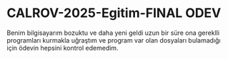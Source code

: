 # CALROV-2025-Egitim-FINAL ODEV
Benim bilgisayarım bozuktu ve daha yeni geldi uzun bir süre ona gereklli programları kurmakla uğraştım ve program var olan dosyaları bulamadığı için ödevin hepsini kontrol edemedim.
